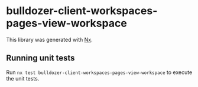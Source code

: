 # bulldozer-client-workspaces-pages-view-workspace

This library was generated with [Nx](https://nx.dev).

## Running unit tests

Run `nx test bulldozer-client-workspaces-pages-view-workspace` to execute the unit tests.
